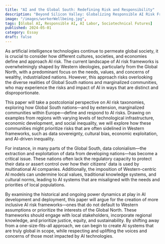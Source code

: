 ```yaml
---
title: "AI and the Global South: Redefining Risk and Responsibility"
description: "Beyond Silicon Valley: Globalizing Responsible AI Risk Frameworks"
image: "/images/workerWellbeing.jpg",
tags: [Global AI, Responsible AI, AI Labor, Sociotechnical Futures]
published: 2024-05-01
category: Essay
draft: false
---
```



As artificial intelligence technologies continue to permeate global society, it is crucial to consider how different cultures, societies, and economies define and approach AI risk. The current landscape of AI risk frameworks is overwhelmingly shaped by Western ideologies, particularly from the Global North, with a predominant focus on the needs, values, and concerns of wealthy, industrialized nations. However, this approach risks overlooking the diverse realities of Global South nations and marginalized communities, who may experience the risks and impact of AI in ways that are distinct and disproportionate.

This paper will take a postcolonial perspective on AI risk taxonomies, exploring how Global South nations—and by extension, marginalized communities within Europe—define and respond to AI risks. Drawing on examples from regions with varying levels of technological infrastructure, economic development, and social inequality, we will explore how these communities might prioritize risks that are often sidelined in Western frameworks, such as data sovereignty, cultural bias, economic exploitation, and AI-driven inequality.

For instance, in many parts of the Global South, data colonialism—the extraction and exploitation of data from developing nations—has become a critical issue. These nations often lack the regulatory capacity to protect their data or assert control over how their citizens' data is used by multinational AI companies. Additionally, the imposition of Western-centric AI models can undermine local values, traditional knowledge systems, and cultural norms, leading to AI systems that are misaligned with the needs and priorities of local populations.

By examining the historical and ongoing power dynamics at play in AI development and deployment, this paper will argue for the creation of more inclusive AI risk frameworks—ones that do not default to Western assumptions or prioritize the interests of the Global North. These frameworks should engage with local stakeholders, incorporate regional knowledge, and prioritize justice, equity, and sustainability. By shifting away from a one-size-fits-all approach, we can begin to create AI systems that are truly global in scope, while respecting and uplifting the voices and concerns of those most impacted by AI technologies.